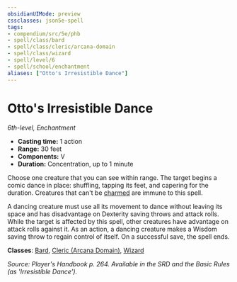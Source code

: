 ```yaml
---
obsidianUIMode: preview
cssclasses: json5e-spell
tags:
- compendium/src/5e/phb
- spell/class/bard
- spell/class/cleric/arcana-domain
- spell/class/wizard
- spell/level/6
- spell/school/enchantment
aliases: ["Otto's Irresistible Dance"]
---
```

# Otto's Irresistible Dance
*6th-level, Enchantment*  

- **Casting time:** 1 action
- **Range:** 30 feet
- **Components:** V
- **Duration:** Concentration, up to 1 minute

Choose one creature that you can see within range. The target begins a comic dance in place: shuffling, tapping its feet, and capering for the duration. Creatures that can't be [charmed](z_compendium/rules/conditions.md#charmed) are immune to this spell.

A dancing creature must use all its movement to dance without leaving its space and has disadvantage on Dexterity saving throws and attack rolls. While the target is affected by this spell, other creatures have advantage on attack rolls against it. As an action, a dancing creature makes a Wisdom saving throw to regain control of itself. On a successful save, the spell ends.

**Classes**: [Bard](z_compendium/classes/bard.md), [Cleric (Arcana Domain)](z_compendium/classes/cleric-arcana-domain-scag.md), [Wizard](z_compendium/classes/wizard.md)

*Source: Player's Handbook p. 264. Available in the SRD and the Basic Rules (as 'Irresistible Dance').*